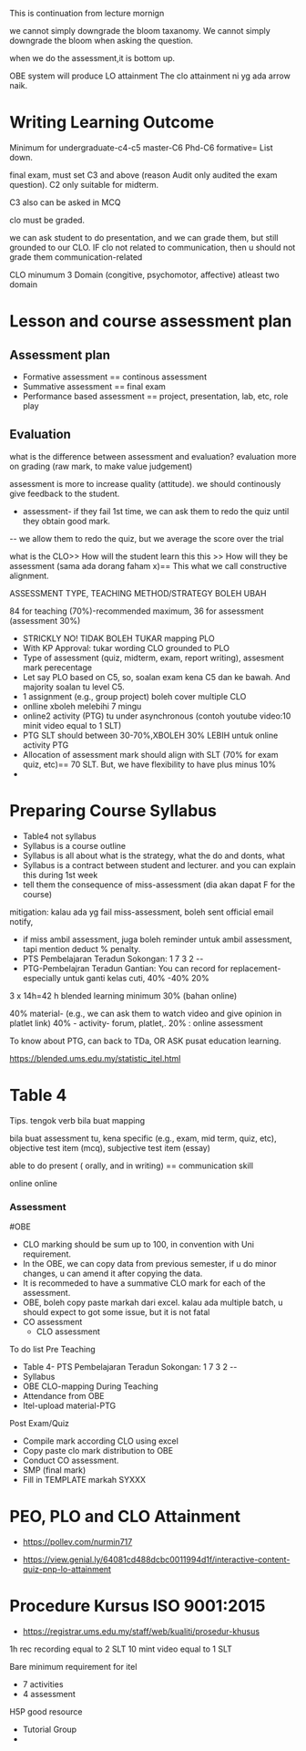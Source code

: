 This is continuation from lecture mornign

we cannot simply downgrade the bloom taxanomy. We cannot simply downgrade
the bloom when asking the question.

when we do the assessment,it is bottom up.

OBE system will produce LO attainment
The clo attainment ni yg ada arrow naik.

# Writing Learning Outcome

Minimum for undergraduate-c4-c5
master-C6
Phd-C6
formative= List down.

final exam, must set C3 and above (reason Audit only audited the exam question).
C2 only suitable for midterm.

C3 also can be asked in MCQ

clo must be graded.

we can ask student to do presentation, and we can grade them, but still grounded to our CLO. IF clo not related to communication, then u should not grade them communication-related


CLO minumum 3
Domain (congitive, psychomotor, affective) atleast two domain

# Lesson and course assessment plan

## Assessment plan
- Formative assessment == continous assessment
- Summative assessment == final exam
- Performance based assessment == project, presentation, lab, etc, role play

## Evaluation

what is the difference between assessment and evaluation?
 evaluation more on grading (raw mark, to make value judgement)

assessment is more to increase quality (attitude). we should continously give feedback to the student.

- assessment- if they fail 1st time, we can ask them to redo the quiz until they obtain good mark.

-- we allow them to redo the quiz, but we average the score over the trial

what is the CLO>> How will the student learn this this >> How will they be assessment (sama ada dorang faham x)== This what we call constructive alignment.

ASSESSMENT TYPE, TEACHING METHOD/STRATEGY BOLEH UBAH

84 for teaching (70%)-recommended maximum, 36 for assessment (assessment 30%)

- STRICKLY NO! TIDAK BOLEH TUKAR mapping PLO
- With KP Approval: tukar wording CLO grounded to PLO
- Type of assessment (quiz, midterm, exam, report writing), assesment mark perecentage
- Let say PLO based on C5, so, soalan exam kena C5 dan ke bawah. And majority soalan tu level C5.
- 1 assignment (e.g., group project) boleh cover multiple CLO
- onlline xboleh melebihi 7 mingu
- online2 activity (PTG) tu under asynchronous (contoh youtube video:10 minit video equal to 1 SLT)
- PTG SLT should between 30-70%,XBOLEH 30% LEBIH untuk online activity PTG
- Allocation of assessment mark should align with SLT (70% for exam quiz, etc)== 70 SLT. But, we have flexibility to have plus minus 10%
- 

# Preparing Course Syllabus


-  Table4 not syllabus
- Syllabus is a  course outline
- Syllabus is all about what is the strategy, what the do and donts, what
- Syllabus is a contract between student and lecturer. and you can explain this during 1st week
- tell them the consequence of miss-assessment (dia akan dapat F for the course)

mitigation: kalau ada yg fail miss-assessment, boleh sent official email notify,

- if miss ambil assessment, juga boleh reminder untuk ambil assessment, tapi mention deduct % penalty.
- PTS Pembelajaran Teradun Sokongan:  1 7 3 2 --
- PTG-Pembelajran Teradun Gantian: You can record for replacement-especially untuk ganti kelas cuti, 40% -40% 20%

3 x 14h=42 h 
blended learning minimum 30% (bahan online)

40% material- (e.g., we can ask them to watch video and give opinion in platlet link)
40% - activity- forum, platlet,. 
20% : online assessment

To know about PTG, can back to TDa, OR ASK pusat education learning.

https://blended.ums.edu.my/statistic_itel.html

# Table 4

Tips. tengok verb bila buat mapping

bila buat assessment tu, kena specific (e.g., exam, mid term, quiz, etc), objective test item (mcq), subjective test item (essay)

able to do present ( orally, and in writing) == communication skill

online online 

### Assessment

#OBE

- CLO marking should be sum up to 100, in convention with Uni requirement.
- In the OBE, we can copy data from previous semester, if u do minor changes, u can amend it after copying the data.
- It is recommeded to have a summative CLO mark for each of the assessment.
- OBE, boleh copy paste markah dari excel. kalau ada multiple batch, u should expect to got some issue, but it is not fatal
- CO assessment
  - CLO assessment

To do list
Pre Teaching
- Table 4- PTS Pembelajaran Teradun Sokongan:  1 7 3 2 --
- Syllabus
- OBE CLO-mapping
During Teaching
- Attendance from OBE
- Itel-upload material-PTG


Post Exam/Quiz
- Compile mark according CLO using excel
- Copy paste clo mark distribution to OBE
- Conduct CO assessment.
- SMP (final mark)
- Fill in TEMPLATE markah SYXXX

# PEO, PLO and CLO Attainment

- https://pollev.com/nurmin717

- https://view.genial.ly/64081cd488dcbc0011994d1f/interactive-content-quiz-pnp-lo-attainment
# Procedure Kursus ISO 9001:2015

- https://registrar.ums.edu.my/staff/web/kualiti/prosedur-khusus

1h rec recording equal to 2 SLT
10 mint video equal to 1 SLT

 Bare minimum requirement for itel
- 7 activities
- 4 assessment

H5P good resource
- Tutorial Group
- 
